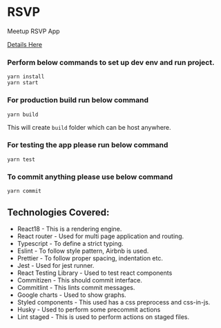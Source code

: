 # RSVP

Meetup RSVP App

[Details Here](https://gist.github.com/ws7one/97b03dd34d20617bd03af1e6d8e349ce)

### Perform below commands to set up dev env and run project.

```shell
yarn install
yarn start
```

### For production build run below command

```shell
yarn build
```
This will create `build` folder which can be host anywhere.

### For testing the app please run below command
```shell
yarn test
```

### To commit anything please use below command
```shell
yarn commit
```

## Technologies Covered:
- React18 - This is a rendering engine.
- React router - Used for multi page application and routing.
- Typescript - To define a strict typing.
- Eslint - To follow style pattern, Airbnb is used.
- Prettier - To follow proper spacing, indentation etc.
- Jest - Used for jest runner.
- React Testing Library - Used to test react components
- Commitizen - This should commit interface.
- Commitlint - This lints commit messages.
- Google charts - Used to show graphs.
- Styled components - This used has a css preprocess and css-in-js.
- Husky - Used to perform some precommit actions
- Lint staged - This is used to perform actions on staged files.